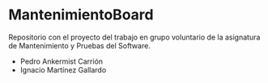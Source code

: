 # MantenimientoBoard
Repositorio con el proyecto del trabajo en grupo voluntario de la asignatura de Mantenimiento y Pruebas del Software.
 - Pedro Ankermist Carrión
 - Ignacio Martínez Gallardo
